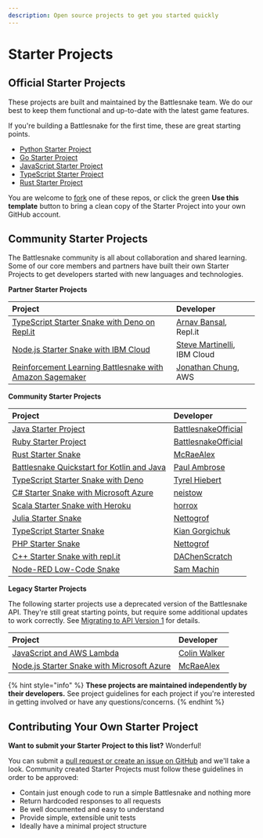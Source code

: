```yaml
---
description: Open source projects to get you started quickly
---
```


# Starter Projects

## Official Starter Projects

These projects are built and maintained by the Battlesnake team. We do our best to keep them functional and up-to-date with the latest game features.

If you're building a Battlesnake for the first time, these are great starting points.

* [Python Starter Project](https://github.com/battlesnakeofficial/starter-snake-python)
* [Go Starter Project](https://github.com/battlesnakeofficial/starter-snake-go)
* [JavaScript Starter Project](https://github.com/BattlesnakeOfficial/starter-snake-javascript)
* [TypeScript Starter Project](https://github.com/BattlesnakeOfficial/starter-snake-typescript)
* [Rust Starter Project](https://github.com/BattlesnakeOfficial/starter-snake-rust)

You are welcome to [fork](https://docs.github.com/en/get-started/quickstart/fork-a-repo) one of these repos, or click the green **Use this template** button to bring a clean copy of the Starter Project into your own GitHub account.

## Community Starter Projects

The Battlesnake community is all about collaboration and shared learning. Some of our core members and partners have built their own Starter Projects to get developers started with new languages and technologies.

**Partner Starter Projects**

| Project | Developer |
| :--- | :--- |
| [TypeScript Starter Snake with Deno on Repl.it](https://repl.it/@ArnavBansal/starter-snake-deno#index.ts) | [Arnav Bansal](https://repl.it/@ArnavBansal), Repl.it |
| [Node.js Starter Snake with IBM Cloud](https://github.com/IBM/starter-snake-node) | [Steve Martinelli](https://github.com/stevemar), IBM Cloud |
| [Reinforcement Learning Battlesnake with Amazon Sagemaker](https://github.com/awslabs/sagemaker-battlesnake-ai) | [Jonathan Chung](https://github.com/jonomon), AWS |

**Community Starter Projects**

| **Project** | Developer |
| :--- | :--- |
| [Java Starter Project](https://github.com/battlesnakeofficial/starter-snake-java) | [BattlesnakeOfficial](https://github.com/BattlesnakeOfficial) |
| [Ruby Starter Project](https://github.com/battlesnakeofficial/starter-snake-ruby) | [BattlesnakeOfficial](https://github.com/BattlesnakeOfficial) |
| [Rust Starter Snake](https://github.com/mcraealex/rustysnake) | [McRaeAlex](https://github.com/McRaeAlex) |
| [Battlesnake Quickstart for Kotlin and Java](https://github.com/pambrose/battlesnake-quickstart) | [Paul Ambrose](https://github.com/pambrose) |
| [TypeScript Starter Snake with Deno](https://github.com/tyrelh/starter-snake-typescript-deno) | [Tyrel Hiebert](https://github.com/tyrelh) |
| [C\# Starter Snake with Microsoft Azure](https://github.com/neistow/battlesnake-starter-csharp) | [neistow](https://github.com/neistow) |
| [Scala Starter Snake with Heroku](https://github.com/horrox/battlesnake-starter-scala) | [horrox](https://github.com/horrox) |
| [Julia Starter Snake](https://github.com/Nettogrof/starter-snake-julia) | [Nettogrof](https://github.com/Nettogrof) |
| [TypeScript Starter Snake](https://github.com/kgorgi/starter-snake-node-ts) | [Kian Gorgichuk](https://github.com/kgorgi) |
| [PHP Starter Snake](https://github.com/Nettogrof/starter-snake-php) | [Nettogrof](https://github.com/Nettogrof) |
| [C++ Starter Snake with repl.it](https://github.com/DAChenScratch/Starter-Battlesnake-Cpp-with-replit) | [DAChenScratch](https://github.com/DAChenScratch) |
| [Node-RED Low-Code Snake](https://flows.nodered.org/flow/6cbf34b31e1890bb7a638005bcc4f54b) | [Sam Machin](https://github.com/sammachin) |

**Legacy Starter Projects**

The following starter projects use a deprecated version of the Battlesnake API. They're still great starting points, but require some additional updates to work correctly. See [Migrating to API Version 1]() for details.

| Project | Developer |
| :--- | :--- |
| [JavaScript and AWS Lambda](https://colinjfw.github.io/battlesnake-learn/) | [Colin Walker](https://github.com/colinjfw) |
| [Node.js Starter Snake with Microsoft Azure](https://github.com/mcraealex/AzureSnake) | [McRaeAlex](https://github.com/McRaeAlex) |

{% hint style="info" %}
**These projects are maintained independently by their developers.** See project guidelines for each project if you're interested in getting involved or have any questions/concerns.
{% endhint %}

## Contributing Your Own Starter Project

**Want to submit your Starter Project to this list?** Wonderful!

You can submit a [pull request or create an issue on GitHub](https://github.com/BattlesnakeOfficial/docs) and we'll take a look. Community created Starter Projects must follow these guidelines in order to be approved:

* Contain just enough code to run a simple Battlesnake and nothing more
* Return hardcoded responses to all requests
* Be well documented and easy to understand
* Provide simple, extensible unit tests
* Ideally have a minimal project structure

